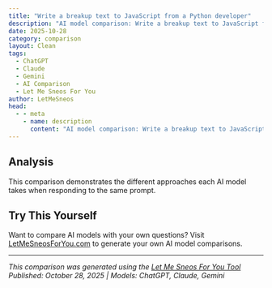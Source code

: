 ```yaml
---
title: "Write a breakup text to JavaScript from a Python developer"
description: "AI model comparison: Write a breakup text to JavaScript from a Python developer..."
date: 2025-10-28
category: comparison
layout: Clean
tags:
  - ChatGPT
  - Claude
  - Gemini
  - AI Comparison
  - Let Me Sneos For You
author: LetMeSneos
head:
  - - meta
    - name: description
      content: "AI model comparison: Write a breakup text to JavaScript from a Python developer..."
---
```


<ChatComparison
  title="Write a breakup text to JavaScript from a Python developer"
  prompt="Write a breakup text to JavaScript from a Python developer"
  :responses='{
    "ChatGPT": "Hey JavaScript,\n\nI hope you\u0027re doing well. I\u2019ve been thinking a lot lately about our relationship, and I feel it\u2019s time for us to go our separate ways. I really appreciate everything we\u2019ve built together, but I\u2019ve realized that I\u2019m more aligned with Python these days. \n\nI love the simplicity, readability, and expressiveness that Python brings to my life. It feels like a better fit for me, especially with all the data projects I\u0027m diving into. \n\nI wish you all the best in your future endeavors \u2014 keep making the web more dynamic and interactive. \n\nTake care,\n\n[Your Name]",
    "Claude": "Hey JavaScript,\n\nWe need to talk. This isn\u0027t easy for me to say, but I think it\u0027s time we went our separate ways.\n\nDon\u0027t get me wrong - you\u0027re exciting, dynamic, and you\u0027re literally everywhere these days. But I need something more... predictable in my life. I\u0027m tired of wondering if you meant \u0022==\u0022 or \u0022===\u0022 and honestly, your relationship with semicolons is just too complicated for me.\n\nI\u0027ve found someone new. Python. I know, I know - you probably think they\u0027re boring with all that indentation obsession, but there\u0027s something beautiful about code that reads like English. And their community... they have something called \u0022The Zen of Python.\u0022 When\u0027s the last time you offered me zen, JS?\n\nI\u0027ll always cherish our time together - those late nights debugging callbacks, the thrill of hoisting variables, the way you made everything asynchronous. But I need someone who won\u0027t let me accidentally create global variables or add arrays to objects without warning.\n\nThis isn\u0027t about your frameworks (though there are... a lot of them). It\u0027s about me. I need explicit over implicit, readability over cleverness.\n\nI hope we can still be friends. Maybe I\u0027ll see you around in some Node projects.\n\nStay dynamic,\nA Python developer \uD83D\uDC0D\n\nP.S. Please tell TypeScript I said hi. We had something good.",
    "Gemini": "Okay, here\u0027s a breakup text from a Python developer to JavaScript, playing on some of the common sentiments and inside jokes:\n\n**Option 1 (Direct and Slightly Sass-Filled):**\n\n\u003E Hey JS, it\u0027s Python.  Look, we\u0027ve had some good times, but I think we need to talk. Your flexibility is cool, but all those weird edge cases and \u0022truthy\u0022 values are giving me a headache.  I need a language that\u0027s a bit more... explicit. It\u0027s not you, it\u0027s \u0060import this\u0060.  Best of luck with Node.js. \uD83D\uDC0D\uD83D\uDC94\n\n**Option 2 (More Empathetic, Less \u0022Burn\u0022):**\n\n\u003E JS, Python here. This is tough, but I think it\u0027s time we go our separate ways.  I admire your front-end prowess and ecosystem, but honestly, I\u0027m finding myself drawn to simpler, more readable things. I need a language where I spend less time debugging and more time, well, doing actual work.  I\u0027ll always remember the good times (like that one time we made a cool animation), but it\u0027s over. \uD83D\uDC0D\u2764\uFE0F\u200D\uD83E\uDE79\n\n**Option 3 (A Bit More Comedic):**\n\n\u003E JavaScript, listen, this isn\u0027t easy. We\u0027re breaking up. I\u0027m tired of constantly Googling \u0022how to do X in JavaScript\u0022 and getting 17 different answers, all of which involve a different framework and 300MB of dependencies.  My code deserves better than callback hell and asynchronous confusion.  Maybe we can still be friends... but I doubt it.  Bye. \uD83D\uDC0D\u270C\uFE0F\n\n**Option 4 (Focus on Syntax and Readability):**\n\n\u003E Hey JavaScript, Python here. I need to be honest. I can\u0027t keep overlooking the syntax anymore. All the semicolons, curly braces, and \u0060var\u0060 vs. \u0060let\u0060 vs. \u0060const\u0060 is just too much. I\u0027m craving the simplicity and readability of Python\u0027s whitespace and clear structure. It\u0027s over. No hard feelings (maybe). \uD83D\uDC0D\uD83D\uDC4B\n\n**Why these work:**\n\n*   **Referential:** They all allude to common issues Python developers have with JavaScript (truthy values, edge cases, frameworks, syntax).\n*   **Python-Centric:** They use the snake emoji (\uD83D\uDC0D) to emphasize the Python developer\u0027s perspective.\n*   **Tone:** They range in tone from slightly sarcastic to understanding, so you can choose the one that best fits the (imaginary) relationship.\n*   **Humor:** They inject a bit of humor to lighten the mood.\n\nChoose the one you like best, or modify it to your liking!  Good luck with your (fictional) breakup! \uD83D\uDE04\n"
  }'
  published-date="21:53"
/>

## Analysis

This comparison demonstrates the different approaches each AI model takes when responding to the same prompt.

## Try This Yourself

Want to compare AI models with your own questions? Visit [LetMeSneosForYou.com](https://letmesneosforyou.com) to generate your own AI model comparisons.

---

*This comparison was generated using the [Let Me Sneos For You Tool](https://letmesneosforyou.com)*
*Published: October 28, 2025 | Models: ChatGPT, Claude, Gemini*
